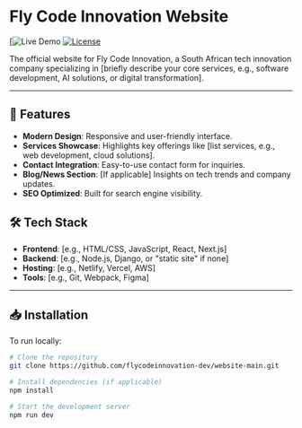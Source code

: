 # Fly Code Innovation Website

[![Live Demo](https://flycodeinnovation.co.za)
[![License](https://img.shields.io/badge/License-MIT-blue)](LICENSE)

The official website for Fly Code Innovation, a South African tech innovation company specializing in [briefly describe your core services, e.g., software development, AI solutions, or digital transformation].

---

## 🚀 Features
- **Modern Design**: Responsive and user-friendly interface.
- **Services Showcase**: Highlights key offerings like [list services, e.g., web development, cloud solutions].
- **Contact Integration**: Easy-to-use contact form for inquiries.
- **Blog/News Section**: [If applicable] Insights on tech trends and company updates.
- **SEO Optimized**: Built for search engine visibility.

## 🛠️ Tech Stack
- **Frontend**: [e.g., HTML/CSS, JavaScript, React, Next.js]
- **Backend**: [e.g., Node.js, Django, or "static site" if none]
- **Hosting**: [e.g., Netlify, Vercel, AWS]
- **Tools**: [e.g., Git, Webpack, Figma]

---

## 📥 Installation
To run locally:
```bash
# Clone the repository
git clone https://github.com/flycodeinnovation-dev/website-main.git

# Install dependencies (if applicable)
npm install

# Start the development server
npm run dev
